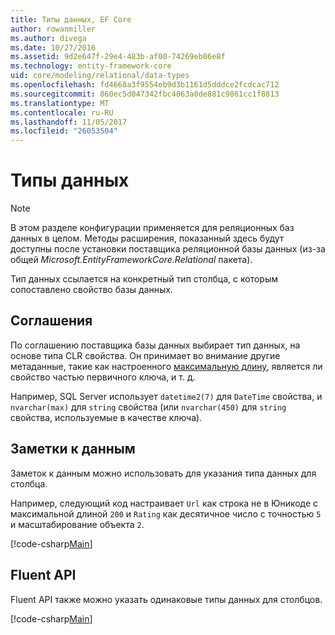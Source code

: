 ```yaml
---
title: Типы данных, EF Core
author: rowanmiller
ms.author: divega
ms.date: 10/27/2016
ms.assetid: 9d2e647f-29e4-483b-af00-74269eb06e8f
ms.technology: entity-framework-core
uid: core/modeling/relational/data-types
ms.openlocfilehash: fd4668a3f9554eb9d3b1161d5dddce2fcdcac712
ms.sourcegitcommit: 860ec5d047342fbc4063a0de881c9861cc1f8813
ms.translationtype: MT
ms.contentlocale: ru-RU
ms.lasthandoff: 11/05/2017
ms.locfileid: "26053504"
---
```

# <a name="data-types"></a>Типы данных

> [!NOTE]  
> В этом разделе конфигурации применяется для реляционных баз данных в целом. Методы расширения, показанный здесь будут доступны после установки поставщика реляционной базы данных (из-за общей *Microsoft.EntityFrameworkCore.Relational* пакета).

Тип данных ссылается на конкретный тип столбца, с которым сопоставлено свойство базы данных.

## <a name="conventions"></a>Соглашения

По соглашению поставщика базы данных выбирает тип данных, на основе типа CLR свойства. Он принимает во внимание другие метаданные, такие как настроенного [максимальную длину](../max-length.md), является ли свойство частью первичного ключа, и т. д.

Например, SQL Server использует `datetime2(7)` для `DateTime` свойства, и `nvarchar(max)` для `string` свойства (или `nvarchar(450)` для `string` свойства, используемые в качестве ключа).

## <a name="data-annotations"></a>Заметки к данным

Заметок к данным можно использовать для указания типа данных для столбца.

Например, следующий код настраивает `Url` как строка не в Юникоде с максимальной длиной `200` и `Rating` как десятичное число с точностью `5` и масштабирование объекта `2`.

[!code-csharp[Main](../../../../samples/core/Modeling/DataAnnotations/Samples/Relational/DataType.cs?name=Entities&highlight=4,6)]

## <a name="fluent-api"></a>Fluent API

Fluent API также можно указать одинаковые типы данных для столбцов.

[!code-csharp[Main](../../../../samples/core/Modeling/FluentAPI/Samples/Relational/DataType.cs?name=Model&highlight=9-10)]
